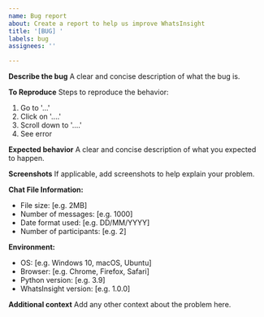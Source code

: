 ```yaml
---
name: Bug report
about: Create a report to help us improve WhatsInsight
title: '[BUG] '
labels: bug
assignees: ''

---
```


**Describe the bug**
A clear and concise description of what the bug is.

**To Reproduce**
Steps to reproduce the behavior:
1. Go to '...'
2. Click on '....'
3. Scroll down to '....'
4. See error

**Expected behavior**
A clear and concise description of what you expected to happen.

**Screenshots**
If applicable, add screenshots to help explain your problem.

**Chat File Information:**
- File size: [e.g. 2MB]
- Number of messages: [e.g. 1000]
- Date format used: [e.g. DD/MM/YYYY]
- Number of participants: [e.g. 2]

**Environment:**
- OS: [e.g. Windows 10, macOS, Ubuntu]
- Browser: [e.g. Chrome, Firefox, Safari]
- Python version: [e.g. 3.9]
- WhatsInsight version: [e.g. 1.0.0]

**Additional context**
Add any other context about the problem here.

